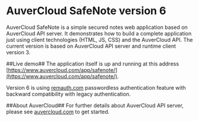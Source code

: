AuverCloud SafeNote version 6
===

AuverCloud SafeNote is a simple secured notes web application based on AuverCloud API server. 
It demonstrates how to build a complete application just using client technologies (HTML, JS, CSS) and the AuverCloud API.
The current version is based on AuverCloud API server and runtime client version 3.  

##Live demo##
The application itself is up and running at this address [https://www.auvercloud.com/app/safenote/](https://www.auvercloud.com/app/safenote/).

Version 6 is using [remauth.com](https://remauth.com) passwordless authentication feature with backward compatibility with legacy authentication.

##About AuverCloud##
For further details about AuverCloud API server, please see [auvercloud.com](https://www.auvercloud.com) to get started.
